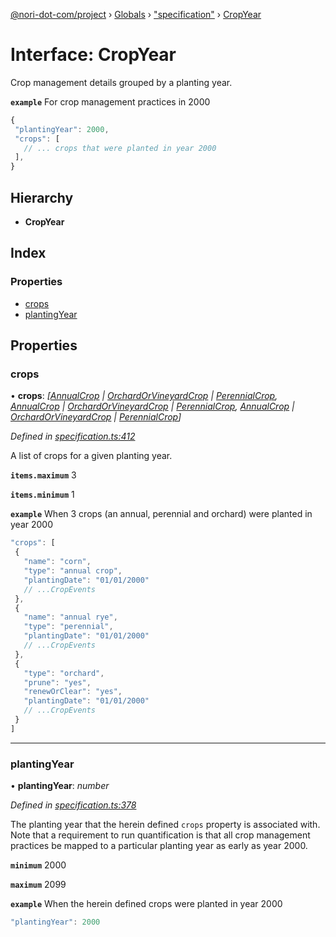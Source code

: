 [@nori-dot-com/project](../README.md) › [Globals](../globals.md) › ["specification"](../modules/_specification_.md) › [CropYear](_specification_.cropyear.md)

# Interface: CropYear

Crop management details grouped by a planting year.

**`example`** <caption>For crop management practices in 2000</caption>

```js
{
 "plantingYear": 2000,
 "crops": [
   // ... crops that were planted in year 2000
 ],
}
```

## Hierarchy

* **CropYear**

## Index

### Properties

* [crops](_specification_.cropyear.md#crops)
* [plantingYear](_specification_.cropyear.md#plantingyear)

## Properties

###  crops

• **crops**: *[[AnnualCrop](_specification_.annualcrop.md) | [OrchardOrVineyardCrop](_specification_.orchardorvineyardcrop.md) | [PerennialCrop](_specification_.perennialcrop.md), [AnnualCrop](_specification_.annualcrop.md) | [OrchardOrVineyardCrop](_specification_.orchardorvineyardcrop.md) | [PerennialCrop](_specification_.perennialcrop.md), [AnnualCrop](_specification_.annualcrop.md) | [OrchardOrVineyardCrop](_specification_.orchardorvineyardcrop.md) | [PerennialCrop](_specification_.perennialcrop.md)]*

*Defined in [specification.ts:412](https://github.com/nori-dot-eco/nori-dot-com/blob/72b033e/packages/project/src/specification.ts#L412)*

A list of crops for a given planting year.

**`items.maximum`** 3

**`items.minimum`** 1

**`example`** <caption>When 3 crops (an annual, perennial and orchard) were planted in year 2000</caption>

```js
"crops": [
 {
   "name": "corn",
   "type": "annual crop",
   "plantingDate": "01/01/2000"
   // ...CropEvents
 },
 {
   "name": "annual rye",
   "type": "perennial",
   "plantingDate": "01/01/2000"
   // ...CropEvents
 },
 {
   "type": "orchard",
   "prune": "yes",
   "renewOrClear": "yes",
   "plantingDate": "01/01/2000"
   // ...CropEvents
 }
]
```

___

###  plantingYear

• **plantingYear**: *number*

*Defined in [specification.ts:378](https://github.com/nori-dot-eco/nori-dot-com/blob/72b033e/packages/project/src/specification.ts#L378)*

The planting year that the herein defined `crops` property is associated with. Note that a requirement to run quantification is that all crop management practices be mapped to a particular planting year as early as year 2000.

**`minimum`** 2000

**`maximum`** 2099

**`example`** <caption>When the herein defined crops were planted in year 2000</caption>

```js
"plantingYear": 2000
```
